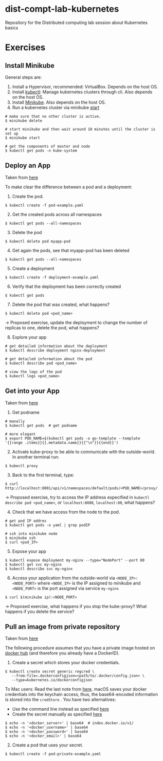 # dist-compt-lab-kubernetes
Repository for the Distributed computing lab session about Kubernetes basics

# Exercises
## Install Minikube
General steps are: 
1. Install a Hypervisor, recommended: VirtualBox. Depends on the host OS.
2. Install [kubectl](https://kubernetes.io/docs/tasks/tools/install-kubectl/): Manage kubernetes clusters through cli. Also depends on the host OS. 
3. Install [Minikube](https://kubernetes.io/docs/tasks/tools/install-minikube/). Also depends on the host OS. 
4. Run a kubernetes cluster via minikube [start](https://kubernetes.io/docs/setup/minikube/)

```
# make sure that no other cluster is active.
$ minikube delete

# start minikube and then wait around 10 minutes until the cluster is set up  
$ minikube start 

# get the components of master and node
$ kubectl get pods -n kube-system 
 ```
 
 ## Deploy an App
 Taken from [here](https://kubernetes.io/docs/tutorials/kubernetes-basics/deploy-app/deploy-intro/)
 
To make clear the difference between a pod and a deployment: 
1. Create the pod. 
```
$ kubectl create -f pod-example.yaml
```
2. Get the created pods across all namespaces
```
$ kubectl get pods --all-namespaces
```
3. Delete the pod 
```
$ kubectl delete pod myapp-pod 
```
4. Get again the pods, see that myapp-pod has been deleted 
```
$ kubectl get pods --all-namespaces
```
5. Create a deployment
```
$ kubectl create -f deployment-example.yaml
```
6. Verify that the deployment has been correctly created
```
$ kubectl get pods 
```
7. Delete the pod that was created, what happens?
```
$ kubectl delete pod <pod_name>
```
-> Proposed exercise, update the deployment to change the number of replicas to one, delete the pod, what happens? 

8. Explore your app
```
# get detailed information about the deployment
$ kubectl describe deployment nginx-deployment
 
# get detailed information about the pod
$ kubectl describe pod <pod_name>
 
# view the logs of the pod
$ kubectl logs <pod_name>
```

## Get into your App
Taken from [here](https://kubernetes.io/docs/concepts/services-networking/connect-applications-service/)

1. Get podname
```
# manally
$ kubectl get pods  # get podname

# more elegant
$ export POD_NAME=$(kubectl get pods -o go-template --template '{{range .items}}{{.metadata.name}}{{"\n"}}{{end}}')
```
2. Activate kube-proxy to be able to communicate with the outside-world. In another terminal run:
```
$ kubectl proxy
```
3. Back to the first terminal, type: 
```
$ curl http://localhost:8001/api/v1/namespaces/default/pods/<POD_NAME>/proxy/
```

 -> Proposed exercise, try to access the IP address especified in `kubectl describe pod <pod_name>`, or `localhost:8080`, `localhost:80`, what happens?
 
 4. Check that we have access from the node to the pod. 
 ```
 # get pod IP addres
 $ kubectl get pods -o yaml | grep podIP
 
 # ssh into minikube node
 $ minikube ssh     
 $ curl <pod_IP>
 ```
 
 5. Expose your app
 ```
 $ kubectl expose deployment my-nginx --type="NodePort" --port 80
 $ kubectl get svc my-nginx
 $ kubectl describe svc my-nginx
 ```
 
 6. Access your application from the outside-world via `<NODE_IP>:<NODE_PORT>` where `<NODE_IP>` is the IP assigned to minikube and `<NODE_PORT>` is the port assigned via service `my-nginx`
 ```
 $ curl $(minikube ip):<NODE_PORT>
 ```
 
 -> Proposed exercise, what happens if you stop the kube-proxy? What happens if you delete the service?
 
 ## Pull an image from private repository 
 Taken from [here](https://kubernetes.io/docs/tasks/configure-pod-container/pull-image-private-registry/)
 
 The following procedure assumes that you have a private image hosted on [docker hub](https://hub.docker.com/) (and therefore you already have a DockerID).
 
 1. Create a secret which stores your docker credentials. 
 
 ```
 $ kubectl create secret generic regcred \
    --from-file=.dockerconfigjson=<path/to/.docker/config.json> \
    --type=kubernetes.io/dockerconfigjson
 ```
To Mac users: Read the last note from [here](https://kubernetes.io/docs/concepts/containers/images/#configuring-nodes-to-authenticate-to-a-private-registry). macOS saves your docker credentials into the keychain access, thus, the base64-encoded information is stored into the `credStore` . You have two alternatives: 
* Use the command line instead as specified [here](https://kubernetes.io/docs/tasks/configure-pod-container/pull-image-private-registry/#create-a-secret-by-providing-credentials-on-the-command-line)
* Create the secret manually as specified [here](https://kubernetes.io/docs/concepts/configuration/secret/#creating-a-secret-manually)
```
$ echo -n '<docker_server>' | base64  # index.docker.io/v1/
$ echo -n '<docker_username>' | base64
$ echo -n '<docker_password>' | base64
$ echo -n '<docker_email>' | base64
```

2. Create a pod that uses your secret. 
```
$ kubectl create -f pod-private-example.yaml
```
